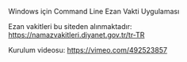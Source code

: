 Windows için Command Line Ezan Vakti Uygulaması

Ezan vakitleri bu siteden alınmaktadır:
https://namazvakitleri.diyanet.gov.tr/tr-TR

Kurulum videosu: https://vimeo.com/492523857
